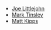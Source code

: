 * [Joe Littlejohn](https://github.com/joelittlejohn)
* [Mark Tinsley](https://github.com/mt3593)
* [Matt Kipps](https://github.com/mtkp)
